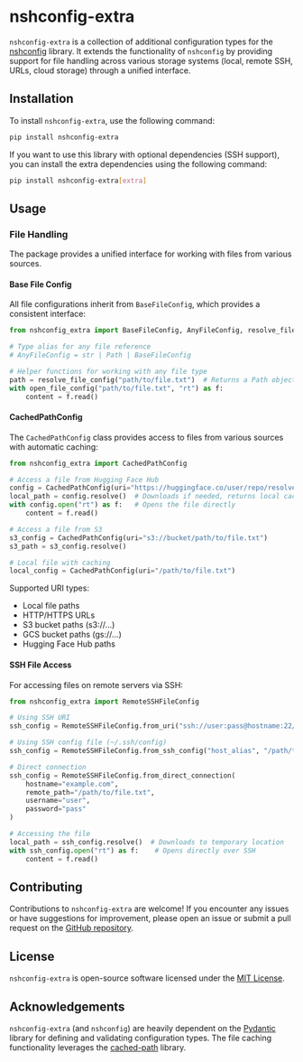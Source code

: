 # nshconfig-extra

`nshconfig-extra` is a collection of additional configuration types for the [nshconfig](https://github.com/nimashoghi/nshconfig) library. It extends the functionality of `nshconfig` by providing support for file handling across various storage systems (local, remote SSH, URLs, cloud storage) through a unified interface.

## Installation

To install `nshconfig-extra`, use the following command:

```bash
pip install nshconfig-extra
```

If you want to use this library with optional dependencies (SSH support), you can install the extra dependencies using the following command:

```bash
pip install nshconfig-extra[extra]
```

## Usage

### File Handling

The package provides a unified interface for working with files from various sources.

#### Base File Config

All file configurations inherit from `BaseFileConfig`, which provides a consistent interface:

```python
from nshconfig_extra import BaseFileConfig, AnyFileConfig, resolve_file_config, open_file_config

# Type alias for any file reference
# AnyFileConfig = str | Path | BaseFileConfig

# Helper functions for working with any file type
path = resolve_file_config("path/to/file.txt")  # Returns a Path object
with open_file_config("path/to/file.txt", "rt") as f:
    content = f.read()
```

#### CachedPathConfig

The `CachedPathConfig` class provides access to files from various sources with automatic caching:

```python
from nshconfig_extra import CachedPathConfig

# Access a file from Hugging Face Hub
config = CachedPathConfig(uri="https://huggingface.co/user/repo/resolve/main/file.txt")
local_path = config.resolve()  # Downloads if needed, returns local cached path
with config.open("rt") as f:   # Opens the file directly
    content = f.read()

# Access a file from S3
s3_config = CachedPathConfig(uri="s3://bucket/path/to/file.txt")
s3_path = s3_config.resolve()

# Local file with caching
local_config = CachedPathConfig(uri="/path/to/file.txt")
```

Supported URI types:
- Local file paths
- HTTP/HTTPS URLs
- S3 bucket paths (s3://...)
- GCS bucket paths (gs://...)
- Hugging Face Hub paths

#### SSH File Access

For accessing files on remote servers via SSH:

```python
from nshconfig_extra import RemoteSSHFileConfig

# Using SSH URI
ssh_config = RemoteSSHFileConfig.from_uri("ssh://user:pass@hostname:22/path/to/file.txt")

# Using SSH config file (~/.ssh/config)
ssh_config = RemoteSSHFileConfig.from_ssh_config("host_alias", "/path/to/remote/file.txt")

# Direct connection
ssh_config = RemoteSSHFileConfig.from_direct_connection(
    hostname="example.com",
    remote_path="/path/to/file.txt",
    username="user",
    password="pass"
)

# Accessing the file
local_path = ssh_config.resolve()  # Downloads to temporary location
with ssh_config.open("rt") as f:    # Opens directly over SSH
    content = f.read()
```

## Contributing

Contributions to `nshconfig-extra` are welcome! If you encounter any issues or have suggestions for improvement, please open an issue or submit a pull request on the [GitHub repository](https://github.com/nimashoghi/nshconfig-extra).

## License

`nshconfig-extra` is open-source software licensed under the [MIT License](LICENSE).

## Acknowledgements

`nshconfig-extra` (and `nshconfig`) are heavily dependent on the [Pydantic](https://pydantic-docs.helpmanual.io/) library for defining and validating configuration types. The file caching functionality leverages the [cached-path](https://github.com/allenai/cached_path) library.